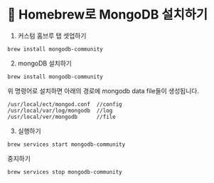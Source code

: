 # 🌿 Homebrew로 MongoDB 설치하기

1. 커스텀 홈브루 탭 셋업하기

```
brew install mongodb-community
```

2. mongoDB 설치하기

```
brew install mongodb-community
```

위 명령어로 설치하면 아래의 경로에 mongodb data file들이 생성됩니다.

```
/usr/local/ect/mongod.conf  //config
/usr/local/var/log/mongodb  //log
/usr/local/ver/mongodb      //file
```

3. 실행하기

```
brew services start mongodb-community 
```

중지하기

```
brew services stop mongodb-community 
```